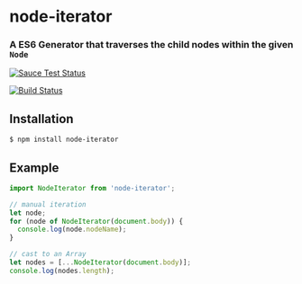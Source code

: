 node-iterator
============
### A ES6 Generator that traverses the child nodes within the given `Node`

[![Sauce Test Status](https://saucelabs.com/browser-matrix/node-iterator.svg)](https://saucelabs.com/u/node-iterator)

[![Build Status](https://travis-ci.org/webmodules/node-iterator.svg?branch=master)](https://travis-ci.org/webmodules/node-iterator)


Installation
------------

``` bash
$ npm install node-iterator
```


Example
-------

``` js
import NodeIterator from 'node-iterator';

// manual iteration
let node;
for (node of NodeIterator(document.body)) {
  console.log(node.nodeName);
}

// cast to an Array
let nodes = [...NodeIterator(document.body)];
console.log(nodes.length);
```
